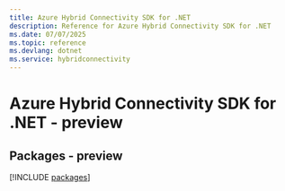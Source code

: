 ```yaml
---
title: Azure Hybrid Connectivity SDK for .NET
description: Reference for Azure Hybrid Connectivity SDK for .NET
ms.date: 07/07/2025
ms.topic: reference
ms.devlang: dotnet
ms.service: hybridconnectivity
---
```

# Azure Hybrid Connectivity SDK for .NET - preview
## Packages - preview
[!INCLUDE [packages](hybrid-connectivity-index.md)]
